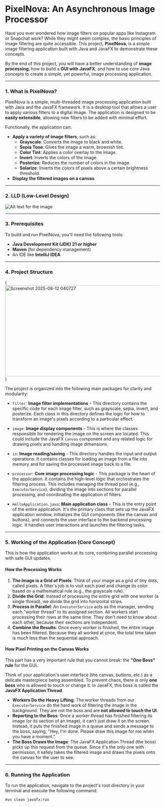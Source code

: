 # PixelNova: An Asynchronous Image Processor

Have you ever wondered how image filters on popular apps like Instagram or Snapchat work? While they might seem complex, the basic principles of image filtering are quite accessible. This project, **PixelNova**, is a simple image filtering application built with Java and JavaFX to demonstrate these concepts.

By the end of this project, you will have a better understanding of **image processing**, how to build a **GUI with JavaFX**, and how to use core Java concepts to create a simple, yet powerful, image processing application.

---

### 1. What is PixelNova?

PixelNova is a simple, multi-threaded image processing application built with Java and the JavaFX framework. It is a desktop tool that allows a user to apply various filters to a digital image. The application is designed to be **easily extensible**, allowing new filters to be added with minimal effort.

Functionally, the application can:
* **Apply a variety of image filters**, such as:
    * **Grayscale**: Converts the image to black and white.
    * **Sepia Tone**: Gives the image a warm, brownish tint.
    * **Color Tint**: Applies a color overlay to the image.
    * **Invert**: Inverts the colors of the image.
    * **Posterize**: Reduces the number of colors in the image.
    * **Solarize**: Inverts the colors of pixels above a certain brightness threshold.
* **Display the filtered images on a canvas**.

---

### 2. LLD (Low-Level Design)


![Alt text for the image](<img width="1349" height="797" alt="Screenshot 2025-08-12 041712" src="https://github.com/user-attachments/assets/442816ea-fe8a-45f5-b36a-193d31cdc3af" />
)

---

### 3. Prerequisites

To build and run PixelNova, you'll need the following tools:
* **Java Development Kit (JDK) 21 or higher**
* **Maven** (for dependency management)
* An IDE like **IntelliJ IDEA**

---

### 4. Project Structure
(<img width="534" height="297" alt="Screenshot 2025-08-12 040727" src="https://github.com/user-attachments/assets/71d6f0e4-2f41-4007-8b48-c2683a9df6ea" />
)

The project is organized into the following main packages for clarity and modularity:

- `filter`: **Image filter implementations** - This directory contains the specific code for each image filter, such as grayscale, sepia, invert, and posterize. Each class in this directory defines the logic for how to transform an image's pixels according to a particular effect.

- `image`: **Image display components** - This is where the classes responsible for rendering the image on the screen are located. This could include the JavaFX `Canvas` component and any related logic for drawing pixels and handling image dimensions.

- `io`: **Image reading/saving** - This directory handles the input and output operations. It contains classes for loading an image from a file into memory and for saving the processed image back to a file.

- `processor`: **Core image processing logic** - This package is the heart of the application. It contains the high-level logic that orchestrates the filtering process. This includes managing the thread pool (e.g., `ExecutorService`), dividing the image into sections for parallel processing, and coordinating the application of filters.

- `HelloApplication.java`: **Main application class** - This is the entry point of the entire application. It's the primary class that sets up the JavaFX application window, initializes the GUI components (like the canvas and buttons), and connects the user interface to the backend processing logic. It handles user interactions and launches the filtering tasks.

---

### 5. Working of the Application (Core Concept)

This is how the application works at its core, combining parallel processing with safe GUI updates.

#### How the Processing Works
1.  **The Image is a Grid of Pixels**: Think of your image as a grid of tiny dots, called pixels. A filter's job is to visit each pixel and change its color based on a mathematical rule (e.g., the grayscale rule).
2.  **Divide the Grid**: Instead of processing the entire grid with one worker (a single thread), we divide the grid into horizontal strips.
3.  **Process in Parallel**: An `ExecutorService` acts as the manager, sending each "worker thread" to its assigned section. All workers start processing their rows at the same time. They don't need to know about each other, because their sections are independent.
4.  **Combine the Results**: Once every worker is finished, the entire image has been filtered. Because they all worked at once, the total time taken is much less than the sequential approach.

#### How Pixel Printing on the Canvas Works
This part has a very important rule that you cannot break: the **"One Boss" rule** for the GUI.

Think of your application's user interface (the canvas, buttons, etc.) as a delicate masterpiece being assembled. To prevent chaos, there is only **one boss** who is allowed to touch or change it. In JavaFX, this boss is called the **JavaFX Application Thread**.

* **Workers Do the Heavy Lifting**: The worker threads from our `ExecutorService` do the hard work of filtering the image in the background. They are not the boss and are **not allowed to touch the UI**.
* **Reporting to the Boss**: Once a worker thread has finished filtering its image (or its section of an image), it can't just draw it on the screen. Instead, it puts the finished image in a queue and sends a message to the boss, saying, "Hey, I'm done. Please draw this image for me when you have a moment."
* **The Boss Draws the Image**: The JavaFX Application Thread (the boss) picks up this request from the queue. Since it's the only one with permission, it safely takes the filtered image and draws the pixels onto the canvas for the user to see.

---

### 6. Running the Application

To run the application, navigate to the project's root directory in your terminal and execute the following command:

```bash
mvn clean javafx:run
